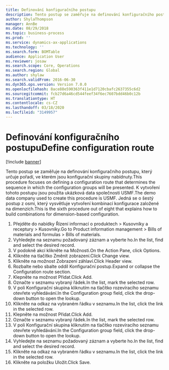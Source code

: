 ```yaml
---
title: Definování konfiguračního postupu
description: Tento postup se zaměřuje na definování konfiguračního postupu, který určuje pořadí, ve kterém jsou konfigurační skupiny nabídnuty.
author: ShylaThompson
manager: AnnBe
ms.date: 08/29/2018
ms.topic: business-process
ms.prod: ''
ms.service: dynamics-ax-applications
ms.technology: ''
ms.search.form: BOMTable
audience: Application User
ms.reviewer: josaw
ms.search.scope: Core, Operations
ms.search.region: Global
ms.author: shylaw
ms.search.validFrom: 2016-06-30
ms.dyn365.ops.version: Version 7.0.0
ms.openlocfilehash: 8ace88e590363f411e1d7120cbafc2637355c6d2
ms.sourcegitcommit: fcb27d6a46cd544feef34f6ec7607bdd46b0c12b
ms.translationtype: HT
ms.contentlocale: cs-CZ
ms.lasthandoff: 03/18/2020
ms.locfileid: "3149957"
---
```

# <a name="define-configuration-route"></a><span data-ttu-id="5ecc3-103">Definování konfiguračního postupu</span><span class="sxs-lookup"><span data-stu-id="5ecc3-103">Define configuration route</span></span>

[!include [banner](../../includes/banner.md)]

<span data-ttu-id="5ecc3-104">Tento postup se zaměřuje na definování konfiguračního postupu, který určuje pořadí, ve kterém jsou konfigurační skupiny nabídnuty.</span><span class="sxs-lookup"><span data-stu-id="5ecc3-104">This procedure focuses on defining a configuration route that determines the sequence in which the configuration groups will be presented.</span></span> <span data-ttu-id="5ecc3-105">K vytvoření tohoto postupu jsou použita ukázková data společnosti USMF.</span><span class="sxs-lookup"><span data-stu-id="5ecc3-105">The demo data company used to create this procedure is USMF.</span></span> <span data-ttu-id="5ecc3-106">Jedná se o šestý postup z osmi, který vysvětluje vytvoření kombinací konfigurace založené na dimenzích.</span><span class="sxs-lookup"><span data-stu-id="5ecc3-106">This is the sixth procedure out of eight that explains how to build combinations for dimension-based configuration.</span></span>

1. <span data-ttu-id="5ecc3-107">Přejděte do nabídky Řízení informací o produktech > Kusovníky a receptury > Kusovníky.</span><span class="sxs-lookup"><span data-stu-id="5ecc3-107">Go to Product information management > Bills of materials and formulas > Bills of materials.</span></span>
2. <span data-ttu-id="5ecc3-108">Vyhledejte na seznamu požadovaný záznam a vyberte ho.</span><span class="sxs-lookup"><span data-stu-id="5ecc3-108">In the list, find and select the desired record.</span></span>
3. <span data-ttu-id="5ecc3-109">V podokně akcí klikněte na Možnosti.</span><span class="sxs-lookup"><span data-stu-id="5ecc3-109">On the Action Pane, click Options.</span></span>
4. <span data-ttu-id="5ecc3-110">Klikněte na tlačítko Změnit zobrazení.</span><span class="sxs-lookup"><span data-stu-id="5ecc3-110">Click Change view.</span></span>
5. <span data-ttu-id="5ecc3-111">Klikněte na možnost Zobrazení záhlaví.</span><span class="sxs-lookup"><span data-stu-id="5ecc3-111">Click Header view.</span></span>
6. <span data-ttu-id="5ecc3-112">Rozbalte nebo sbalte oddíl Konfigurační postup.</span><span class="sxs-lookup"><span data-stu-id="5ecc3-112">Expand or collapse the Configuration route section.</span></span>
7. <span data-ttu-id="5ecc3-113">Klepněte na možnost Přidat.</span><span class="sxs-lookup"><span data-stu-id="5ecc3-113">Click Add.</span></span>
8. <span data-ttu-id="5ecc3-114">Označte v seznamu vybraný řádek.</span><span class="sxs-lookup"><span data-stu-id="5ecc3-114">In the list, mark the selected row.</span></span>
9. <span data-ttu-id="5ecc3-115">V poli Konfigurační skupina kliknutím na tlačítko rozevíracího seznamu otevřete vyhledávání.</span><span class="sxs-lookup"><span data-stu-id="5ecc3-115">In the Configuration group field, click the drop-down button to open the lookup.</span></span>
10. <span data-ttu-id="5ecc3-116">Klikněte na odkaz na vybraném řádku v seznamu.</span><span class="sxs-lookup"><span data-stu-id="5ecc3-116">In the list, click the link in the selected row.</span></span>
11. <span data-ttu-id="5ecc3-117">Klepněte na možnost Přidat.</span><span class="sxs-lookup"><span data-stu-id="5ecc3-117">Click Add.</span></span>
12. <span data-ttu-id="5ecc3-118">Označte v seznamu vybraný řádek.</span><span class="sxs-lookup"><span data-stu-id="5ecc3-118">In the list, mark the selected row.</span></span>
13. <span data-ttu-id="5ecc3-119">V poli Konfigurační skupina kliknutím na tlačítko rozevíracího seznamu otevřete vyhledávání.</span><span class="sxs-lookup"><span data-stu-id="5ecc3-119">In the Configuration group field, click the drop-down button to open the lookup.</span></span>
14. <span data-ttu-id="5ecc3-120">Vyhledejte na seznamu požadovaný záznam a vyberte ho.</span><span class="sxs-lookup"><span data-stu-id="5ecc3-120">In the list, find and select the desired record.</span></span>
15. <span data-ttu-id="5ecc3-121">Klikněte na odkaz na vybraném řádku v seznamu.</span><span class="sxs-lookup"><span data-stu-id="5ecc3-121">In the list, click the link in the selected row.</span></span>
16. <span data-ttu-id="5ecc3-122">Klikněte na položku Uložit.</span><span class="sxs-lookup"><span data-stu-id="5ecc3-122">Click Save.</span></span>

